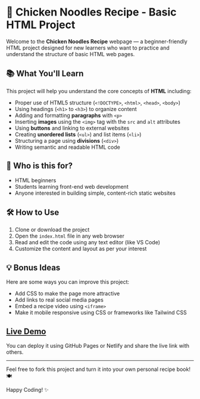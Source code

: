 # 🍜 Chicken Noodles Recipe - Basic HTML Project

Welcome to the **Chicken Noodles Recipe** webpage — a beginner-friendly HTML project designed for new learners who want to practice and understand the structure of basic HTML web pages.

## 📚 What You'll Learn

This project will help you understand the core concepts of **HTML** including:

- Proper use of HTML5 structure (`<!DOCTYPE>`, `<html>`, `<head>`, `<body>`)
- Using headings (`<h1>` to `<h3>`) to organize content
- Adding and formatting **paragraphs** with `<p>`
- Inserting **images** using the `<img>` tag with the `src` and `alt` attributes
- Using **buttons** and linking to external websites
- Creating **unordered lists** (`<ul>`) and list items (`<li>`)
- Structuring a page using **divisions** (`<div>`)
- Writing semantic and readable HTML code

## 🎯 Who is this for?

- HTML beginners
- Students learning front-end web development
- Anyone interested in building simple, content-rich static websites

## 🛠️ How to Use

1. Clone or download the project
2. Open the `index.html` file in any web browser
3. Read and edit the code using any text editor (like VS Code)
4. Customize the content and layout as per your interest

## 💡 Bonus Ideas

Here are some ways you can improve this project:

- Add CSS to make the page more attractive
- Add links to real social media pages
- Embed a recipe video using `<iframe>`
- Make it mobile responsive using CSS or frameworks like Tailwind CSS

## <a href="htmlkitchen.netlify.app">Live Demo </a>

You can deploy it using GitHub Pages or Netlify and share the live link with others.

---

Feel free to fork this project and turn it into your own personal recipe book! 🍽️

Happy Coding! ✨
